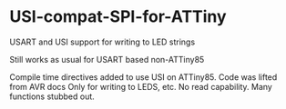 USI-compat-SPI-for-ATTiny
=========================

USART and USI support for writing to LED strings

Still works as usual for USART based non-ATTiny85

Compile time directives added to use USI on ATTiny85. Code was lifted from AVR docs
Only for writing to LEDS, etc. No read capability. Many functions stubbed out.

